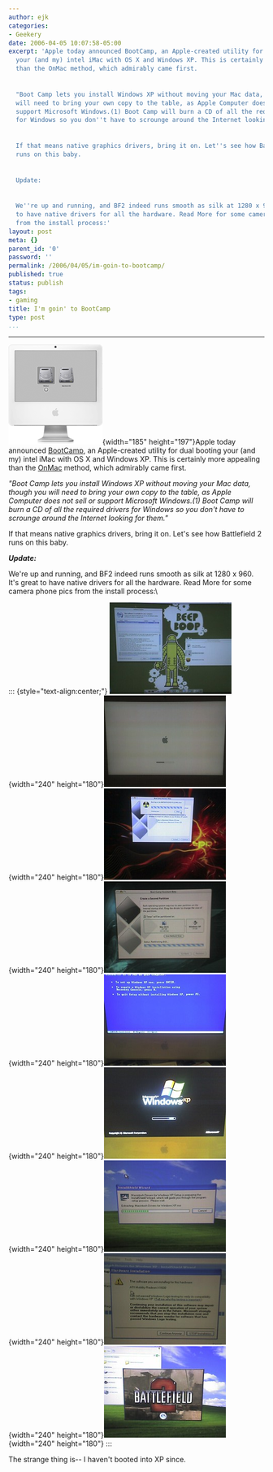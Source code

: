 ```yaml
---
author: ejk
categories:
- Geekery
date: 2006-04-05 10:07:58-05:00
excerpt: 'Apple today announced BootCamp, an Apple-created utility for dual booting
  your (and my) intel iMac with OS X and Windows XP. This is certainly more appealing
  than the OnMac method, which admirably came first.


  "Boot Camp lets you install Windows XP without moving your Mac data, though you
  will need to bring your own copy to the table, as Apple Computer does not sell or
  support Microsoft Windows.(1) Boot Camp will burn a CD of all the required drivers
  for Windows so you don''t have to scrounge around the Internet looking for them."


  If that means native graphics drivers, bring it on. Let''s see how Battlefield 2
  runs on this baby.


  Update:


  We''re up and running, and BF2 indeed runs smooth as silk at 1280 x 960. It''s great
  to have native drivers for all the hardware. Read More for some camera phone pics
  from the install process:'
layout: post
meta: {}
parent_id: '0'
password: ''
permalink: /2006/04/05/im-goin-to-bootcamp/
published: true
status: publish
tags:
- gaming
title: I'm goin' to BootCamp
type: post
...
```

---

![BootCamp](/assets/2006/04/123730905_181a652014_o.gif){width="185" height="197"}Apple today announced [BootCamp](http://www.apple.com/macosx/bootcamp/), an Apple-created utility for dual booting your (and my) intel iMac with OS X and Windows XP. This is certainly more appealing than the [OnMac](http://onmac.net/) method, which admirably came first.

*"Boot Camp lets you install Windows XP without moving your Mac data, though you will need to bring your own copy to the table, as Apple Computer does not sell or support Microsoft Windows.(1) Boot Camp will burn a CD of all the required drivers for Windows so you don't have to scrounge around the Internet looking for them."*

If that means native graphics drivers, bring it on. Let's see how Battlefield 2 runs on this baby.

***Update:***

We're up and running, and BF2 indeed runs smooth as silk at 1280 x 960. It's great to have native drivers for all the hardware. Read More for some camera phone pics from the install process:\

::: {style="text-align:center;"}
![BootCamp stage one](/assets/2006/04/124009185_910760f9ed_m.jpg){width="240" height="180"}![BootCamp stage two](/assets/2006/04/124009301_52c64dca03_m.jpg){width="240" height="180"}![Burning the Drivers](/assets/2006/04/124477055_b54ae08f79_m.jpg){width="240" height="180"}![BootCamp Partition](/assets/2006/04/124478735_1e1dd35af1_m.jpg){width="240" height="180"}![Starting the XP install](/assets/2006/04/124482585_a5ed08eb15_m.jpg){width="240" height="180"}![First XP Boot](/assets/2006/04/124489678_ecd81f7988_m.jpg){width="240" height="180"}![Driver Installer](/assets/2006/04/124502859_e536e86708_m.jpg){width="240" height="180"}![Mac Driver Installer](/assets/2006/04/124936473_7e94286751_m.jpg){width="240" height="180"}![Installing Battlefield 2](/assets/2006/04/124937840_c22f439433_m.jpg){width="240" height="180"}
:::

The strange thing is-- I haven't booted into XP since.
